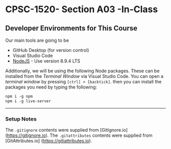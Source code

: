 # CPSC-1520- Section A03 -In-Class

## Developer Environments for This Course

Our main tools are going to be

- GitHub Desktop (for version control)
- Visual Studio Code
- [NodeJS](https://nodejs.org/en/) - Use version 8.9.4 LTS 

Additionally, we will be using the following Node packages. These can be installed from the *Terminal Window* via Visual Studio Code. You can open a *terminal window* by pressing `[ctrl] + [backtick]`. then you can install the packages you need by typing the following: 

```markdown
npm i -g npm
npm i -g live-server
```

-----

### Setup Notes

The `.gitignore` contents were supplied from [GitIgnore.io] (https://gitignore.io). 
The `.gitattributes` contents were supplied from [GitAttributes.io] (https://gitiattributes.io).



